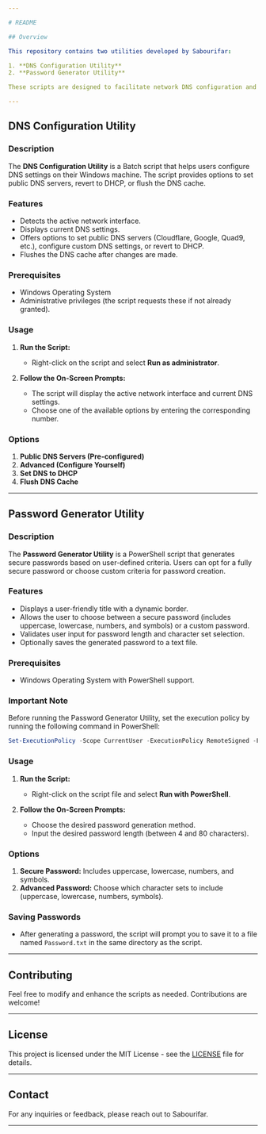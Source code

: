 ```yaml
---

# README

## Overview

This repository contains two utilities developed by Sabourifar: 

1. **DNS Configuration Utility**
2. **Password Generator Utility**

These scripts are designed to facilitate network DNS configuration and secure password generation, respectively.

---
```


## DNS Configuration Utility

### Description

The **DNS Configuration Utility** is a Batch script that helps users configure DNS settings on their Windows machine. The script provides options to set public DNS servers, revert to DHCP, or flush the DNS cache.

### Features
- Detects the active network interface.
- Displays current DNS settings.
- Offers options to set public DNS servers (Cloudflare, Google, Quad9, etc.), configure custom DNS settings, or revert to DHCP.
- Flushes the DNS cache after changes are made.

### Prerequisites
- Windows Operating System
- Administrative privileges (the script requests these if not already granted).

### Usage

1. **Run the Script:**
   - Right-click on the script and select **Run as administrator**.

2. **Follow the On-Screen Prompts:**
   - The script will display the active network interface and current DNS settings.
   - Choose one of the available options by entering the corresponding number.

### Options
1. **Public DNS Servers (Pre-configured)**
2. **Advanced (Configure Yourself)**
3. **Set DNS to DHCP**
4. **Flush DNS Cache**

---

## Password Generator Utility

### Description

The **Password Generator Utility** is a PowerShell script that generates secure passwords based on user-defined criteria. Users can opt for a fully secure password or choose custom criteria for password creation.

### Features
- Displays a user-friendly title with a dynamic border.
- Allows the user to choose between a secure password (includes uppercase, lowercase, numbers, and symbols) or a custom password.
- Validates user input for password length and character set selection.
- Optionally saves the generated password to a text file.

### Prerequisites
- Windows Operating System with PowerShell support.

### Important Note

Before running the Password Generator Utility, set the execution policy by running the following command in PowerShell:

```powershell
Set-ExecutionPolicy -Scope CurrentUser -ExecutionPolicy RemoteSigned -Force
```

### Usage

1. **Run the Script:**
   - Right-click on the script file and select **Run with PowerShell**.

2. **Follow the On-Screen Prompts:**
   - Choose the desired password generation method.
   - Input the desired password length (between 4 and 80 characters).

### Options
1. **Secure Password:** Includes uppercase, lowercase, numbers, and symbols.
2. **Advanced Password:** Choose which character sets to include (uppercase, lowercase, numbers, symbols).

### Saving Passwords
- After generating a password, the script will prompt you to save it to a file named `Password.txt` in the same directory as the script.

---

## Contributing

Feel free to modify and enhance the scripts as needed. Contributions are welcome!

---

## License

This project is licensed under the MIT License - see the [LICENSE](LICENSE) file for details.

---

## Contact

For any inquiries or feedback, please reach out to Sabourifar.

---
